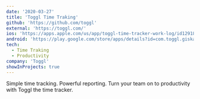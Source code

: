 ```yaml
---
date: '2020-03-27'
title: 'Toggl Time Traking'
github: 'https://github.com/toggl'
external: 'https://toggl.com/'
ios: 'https://apps.apple.com/us/app/toggl-time-tracker-work-log/id1291898086'
android: 'https://play.google.com/store/apps/details?id=com.toggl.giskard&hl=en'
tech:
  - Time Traking
  - Productivity
company: 'Toggl'
showInProjects: true
---
```


Simple time tracking. Powerful reporting.
Turn your team on to productivity with Toggl the time tracker.
